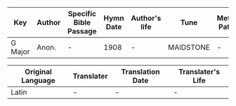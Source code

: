 Key | Author   | Specific Bible Passage     |Hymn Date |Author's life |Tune |Metrical Pattern   |Composer/Source
-- | --------- | ---------------------------|----------|--------------|-----|-------------------|-------------  
G Major |Anon. |- |1908 |- |MAIDSTONE |- |W. B. Gilbert

Original Language | Translater | Translation Date   | Translater's Life  
----------------- | --------- | --------------------|-------------     
Latin |- |- |-
